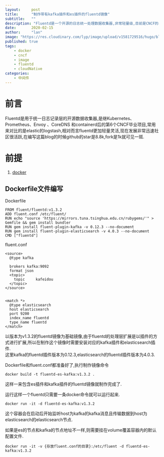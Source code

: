 ```yaml
---
layout:     post 
title:      "制作带有kafka插件和es插件的fluentd镜像"
subtitle:   ""
description: "Fluentd是一个开源的日志统一处理数据收集器,非常轻量级,目前是CNCF的毕业项目."  
date:       2020-02-15
author:     "lan"
image: "https://res.cloudinary.com/lyp/image/upload/v1581729516/hugo/blog.github.io/avian-beak-bird-blur-416117.jpg"
published: true
tags: 
    - docker
    - cncf
    - image
    - fluentd
    - cloudNative
categories: 
    - 中间件
---
```



# 前言  
Fluentd是用于统一日志记录层的开源数据收集器,是继Kubernetes、Prometheus、Envoy 、CoreDNS 和containerd后的第6个CNCF毕业项目,常用来对比的是elastic的logstash,相对而言fluentd更加轻量灵活,现在发展非常迅速社区很活跃,在编写这篇blog的时候github的star是8.8k,fork是1k就可见一斑.

# 前提

1. [docker](https://www.docker.com/get-started)  


## Dockerfile文件编写  

Dockerfile
```
FROM fluent/fluentd:v1.3.2 
ADD fluent.conf /etc/fluent/
RUN echo "source 'https://mirrors.tuna.tsinghua.edu.cn/rubygems/'" > Gemfile && gem install bundler
RUN gem install fluent-plugin-kafka -v 0.12.3 --no-document
RUN gem install fluent-plugin-elasticsearch -v 4.0.3 --no-document
CMD ["fluentd"]
```

fluent.conf
```
<source>
  @type kafka

  brokers kafka:9092
  format json
  <topic>
    topic     kafeidou
  </topic>
</source>


<match *>
  @type elasticsearch
  host elasticsearch
  port 9200
  index_name fluentd
  type_name fluentd
</match>

```  


以版本为v1.3.2的fluentd镜像为基础镜像,由于fluentd的处理层扩展是以插件的方式进行扩展,所以在制作这个镜像时需要安装对应的kafka插件和elasticsearch插件.  
这里kafka的fluentd插件版本为0.12.3,elasticsearch的fluentd插件版本为4.0.3.  

Dockerfile和fluent.conf都准备好了,执行制作镜像命令
```
docker build -t fluentd-es-kafka:v1.3.2 .
```

这样一来包含es插件和kafka插件的fluentd镜像就制作完成了.  

运行这样一个fluentd只需要一条docker命令就可以运行起来.  

```
docker run -it -d fluentd-es-kafka:v1.3.2
```  

这个容器会在启动后开始监听host为kafka的kafka消息且传输数据到host为elasticsearch的elasticsearch节点.  

如果是es的节点和kafka的节点地址不一样,则需要挂在volume覆盖容器内的默认配置文件.  

```
docker run -it -v {存放fluent.conf的目录}:/etc/fluent -d fluentd-es-kafka:v1.3.2
```


